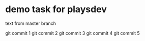 # demo task for playsdev

text from master branch

git commit 1
git commit 2
git commit 3
git commit 4
git commit 5